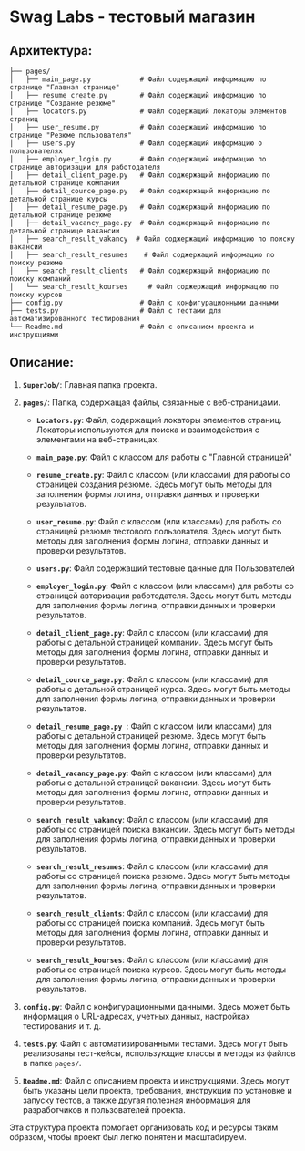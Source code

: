 # Swag Labs - тестовый магазин
## Архитектура: 

```SuperJob/
├── pages/
│   ├── main_page.py            # Файл содержащий информацию по странице "Главная странице"
│   ├── resume_create.py        # Файл содержащий информацию по странице "Создание резюме"
│   ├── locators.py             # Файл содержащий локаторы элементов страниц
│   ├── user_resume.py          # Файл содержащий информацию по странице "Резюме пользователя"
│   ├── users.py                # Файл содержащий информацию о пользователях
│   ├── employer_login.py       # Файл содержащий информацию по странице авторизации для работодателя
│   ├── detail_client_page.py   # Файл соджержащий информацию по детальной странице компании
│   ├── detail_cource_page.py   # Файл соджержащий информацию по детальной странице курсы
│   ├── detail_resume_page.py   # Файл соджержащий информацию по детальной странице резюме
│   ├── detail_vacancy_page.py  # Файл соджержащий информацию по детальной странице вакансии
│   ├── search_result_vakancy  # Файл соджержащий информацию по поиску вакансий
│   ├── search_result_resumes    # Файл соджержащий информацию по поиску резюме
│   ├── search_result_clients   # Файл соджержащий информацию по поиску компаний
│   └── search_result_kourses     # Файл соджержащий информацию по поиску курсов
├── config.py                   # Файл с конфигурационными данными
├── tests.py                    # Файл с тестами для автоматизированного тестирования
└── Readme.md                   # Файл с описанием проекта и инструкциями
```


## Описание:

1. **`SuperJob/`**: Главная папка проекта.

2. **`pages/`**: Папка, содержащая файлы, связанные с веб-страницами.

    - **`Locators.py`**: Файл, содержащий локаторы элементов страниц. Локаторы используются для поиска и взаимодействия с элементами на веб-страницах.
    
    - **`main_page.py`**: Файл с классом для работы с "Главной страницей"

    - **`resume_create.py`**: Файл с классом (или классами) для работы со страницей создания резюме. Здесь могут быть методы для заполнения формы логина, отправки данных и проверки результатов.
   
    - **`user_resume.py`**: Файл с классом (или классами) для работы со страницей резюме тестового пользователя. Здесь могут быть методы для заполнения формы логина, отправки данных и проверки результатов. 
   
    - **`users.py`**: Файл содержащий тестовые данные для Пользователей
   
    - **`employer_login.py`**: Файл с классом (или классами) для работы со страницей авторизации работодателя. Здесь могут быть методы для заполнения формы логина, отправки данных и проверки результатов.
   
    - **`detail_client_page.py`**: Файл с классом (или классами) для работы с детальной страницей компании. Здесь могут быть методы для заполнения формы логина, отправки данных и проверки результатов. 
      
    - **`detail_cource_page.py`**: Файл с классом (или классами) для работы с детальной страницей курса. Здесь могут быть методы для заполнения формы логина, отправки данных и проверки результатов. 
      
    - **`detail_resume_page.py `**: Файл с классом (или классами) для работы с детальной страницей резюме. Здесь могут быть методы для заполнения формы логина, отправки данных и проверки результатов. 
      
    - **`detail_vacancy_page.py`**: Файл с классом (или классами) для работы с детальной страницей вакансии. Здесь могут быть методы для заполнения формы логина, отправки данных и проверки результатов. 
   
    - **`search_result_vakancy`**: Файл с классом (или классами) для работы со страницей поиска вакансии. Здесь могут быть методы для заполнения формы логина, отправки данных и проверки результатов. 
      
    - **`search_result_resumes`**: Файл с классом (или классами) для работы со страницей поиска резюме. Здесь могут быть методы для заполнения формы логина, отправки данных и проверки результатов. 
      
    - **`search_result_clients`**: Файл с классом (или классами) для работы со страницей поиска компаний. Здесь могут быть методы для заполнения формы логина, отправки данных и проверки результатов. 
      
    - **`search_result_kourses`**: Файл с классом (или классами) для работы со страницей поиска курсов. Здесь могут быть методы для заполнения формы логина, отправки данных и проверки результатов. 
   
3. **`config.py`**: Файл с конфигурационными данными. Здесь может быть информация о URL-адресах, учетных данных, настройках тестирования и т. д.

4. **`tests.py`**: Файл с автоматизированными тестами. Здесь могут быть реализованы тест-кейсы, использующие классы и методы из файлов в папке `pages/`.

5. **`Readme.md`**: Файл с описанием проекта и инструкциями. Здесь могут быть указаны цели проекта, требования, инструкции по установке и запуску тестов, а также другая полезная информация для разработчиков и пользователей проекта.

Эта структура проекта помогает организовать код и ресурсы таким образом, чтобы проект был легко понятен и масштабируем.